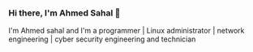 ### Hi there, I'm Ahmed Sahal 👋 

I'm Ahmed sahal and I'm a programmer | Linux administrator | network engineering | cyber security engineering and technician

<!--
**cyberhappy/cyberhappy** is a ✨ _special_ ✨ repository because its `README.md` (this file) appears on your GitHub profile.

Here are some ideas to get you started:

### 🔭 I’m currently working on ...
- 🌱 🌱 I’m currently learning everything 🤣
- 👯 I’m looking to collaborate on ...
- 👯 I’m looking to collaborate with other content creators
-🥅 2022 Goals: Contribute more to Open Source projects
- ⚡ Fun fact: I love to learn every time
- 😄 Pronouns: ...
- ⚡ Fun fact: ...
-->
